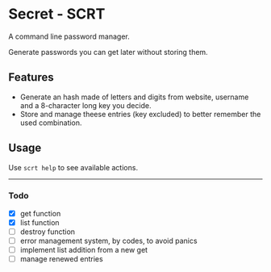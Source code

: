 # Secret - SCRT
A command line password manager.

Generate passwords you can get later without storing them.

## Features

- Generate an hash made of letters and digits from website, username and a 8-character long key you decide.
- Store and manage theese entries (key excluded) to better remember the used combination.

## Usage

Use <code>scrt help</code> to see available actions.

---

### Todo
- [x] get function
- [x] list function
- [ ] destroy function
- [ ] error management system, by codes, to avoid panics
- [ ] implement list addition from a new get
- [ ] manage renewed entries
